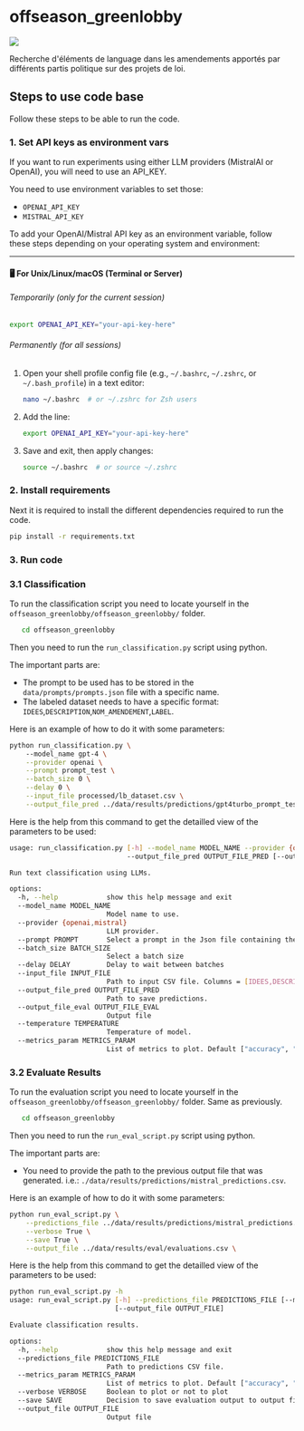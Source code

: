 # offseason_greenlobby

<a target="_blank" href="https://cookiecutter-data-science.drivendata.org/">
    <img src="https://img.shields.io/badge/CCDS-Project%20template-328F97?logo=cookiecutter" />
</a>

Recherche d'éléments de language dans les amendements apportés par différents partis politique sur des projets de loi.


## Steps to use code base

Follow these steps to be able to run the code.

### 1. Set API keys as environment vars

If you want to run experiments using either LLM providers (MistralAI or OpenAI), you will need to use an API_KEY.

You need to use environment variables to set those:
- `OPENAI_API_KEY`
- `MISTRAL_API_KEY`

To add your OpenAI/Mistral API key as an environment variable, follow these steps depending on your operating system and environment:

---

#### 🖥️ For Unix/Linux/macOS (Terminal or Server)

###### Temporarily (only for the current session)

```bash
export OPENAI_API_KEY="your-api-key-here"
```

###### Permanently (for all sessions)

1. Open your shell profile config file (e.g., `~/.bashrc`, `~/.zshrc`, or `~/.bash_profile`) in a text editor:

   ```bash
   nano ~/.bashrc  # or ~/.zshrc for Zsh users
   ```
2. Add the line:

   ```bash
   export OPENAI_API_KEY="your-api-key-here"
   ```
3. Save and exit, then apply changes:

   ```bash
   source ~/.bashrc  # or source ~/.zshrc
   ```
### 2. Install requirements

Next it is required to install the different dependencies required to run the code. 

   ```bash
   pip install -r requirements.txt
   ```

### 3. Run code

### 3.1 Classification

To run the classification script you need to locate yourself in the `offseason_greenlobby/offseason_greenlobby/` folder. 

```bash
   cd offseason_greenlobby
   ```

Then you need to run the `run_classification.py` script using python. 

The important parts are:
- The prompt to be used has to be stored in the `data/prompts/prompts.json` file with a specific name.
- The labeled dataset needs to have a specific format: `IDEES`,`DESCRIPTION`,`NOM_AMENDEMENT`,`LABEL`.

Here is an example of how to do it with some parameters:

```bash
python run_classification.py \                                                                                   
    --model_name gpt-4 \
    --provider openai \
    --prompt prompt_test \
    --batch_size 0 \
    --delay 0 \
    --input_file processed/lb_dataset.csv \
    --output_file_pred ../data/results/predictions/gpt4turbo_prompt_test.csv
```

Here is the help from this command to get the detailled view of the parameters to be used:

```bash
usage: run_classification.py [-h] --model_name MODEL_NAME --provider {openai,mistral} --prompt PROMPT [--batch_size BATCH_SIZE] [--delay DELAY] --input_file INPUT_FILE
                             --output_file_pred OUTPUT_FILE_PRED [--output_file_eval OUTPUT_FILE_EVAL] [--temperature TEMPERATURE] [--metrics_param METRICS_PARAM]

Run text classification using LLMs.

options:
  -h, --help            show this help message and exit
  --model_name MODEL_NAME
                        Model name to use.
  --provider {openai,mistral}
                        LLM provider.
  --prompt PROMPT       Select a prompt in the Json file containing the prompts [data/prompts/prompts.json]
  --batch_size BATCH_SIZE
                        Select a batch size
  --delay DELAY         Delay to wait between batches
  --input_file INPUT_FILE
                        Path to input CSV file. Columns = [IDEES,DESCRIPTION,NOM_AMENDEMENT,LABEL]
  --output_file_pred OUTPUT_FILE_PRED
                        Path to save predictions.
  --output_file_eval OUTPUT_FILE_EVAL
                        Output file
  --temperature TEMPERATURE
                        Temperature of model.
  --metrics_param METRICS_PARAM
                        List of metrics to plot. Default ["accuracy", "precision", "recall","f1_score"]
```

    
### 3.2 Evaluate Results 

To run the evaluation script you need to locate yourself in the `offseason_greenlobby/offseason_greenlobby/` folder. Same as previously.

```bash
   cd offseason_greenlobby
   ```

Then you need to run the `run_eval_script.py` script using python. 

The important parts are:
- You need to provide the path to the previous output file that was generated. i.e.: `./data/results/predictions/mistral_predictions.csv`.

Here is an example of how to do it with some parameters:

```bash
python run_eval_script.py \
    --predictions_file ../data/results/predictions/mistral_predictions.csv \
    --verbose True \
    --save True \
    --output_file ../data/results/eval/evaluations.csv \
```

Here is the help from this command to get the detailled view of the parameters to be used:

```bash
python run_eval_script.py -h
usage: run_eval_script.py [-h] --predictions_file PREDICTIONS_FILE [--metrics_param METRICS_PARAM] [--verbose VERBOSE] [--save SAVE]
                          [--output_file OUTPUT_FILE]

Evaluate classification results.

options:
  -h, --help            show this help message and exit
  --predictions_file PREDICTIONS_FILE
                        Path to predictions CSV file.
  --metrics_param METRICS_PARAM
                        List of metrics to plot. Default ["accuracy", "precision", "recall","f1_score"]
  --verbose VERBOSE     Boolean to plot or not to plot
  --save SAVE           Decision to save evaluation output to output file.
  --output_file OUTPUT_FILE
                        Output file
```

